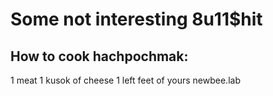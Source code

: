 # Some not interesting 8u11$hit

## How to cook hachpochmak:

1 meat 1 kusok of cheese 1 left feet of yours
newbee.lab
